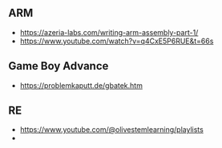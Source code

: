 ## ARM
* https://azeria-labs.com/writing-arm-assembly-part-1/
* https://www.youtube.com/watch?v=q4CxE5P6RUE&t=66s
## Game Boy Advance
* https://problemkaputt.de/gbatek.htm
## RE
* https://www.youtube.com/@olivestemlearning/playlists
* 